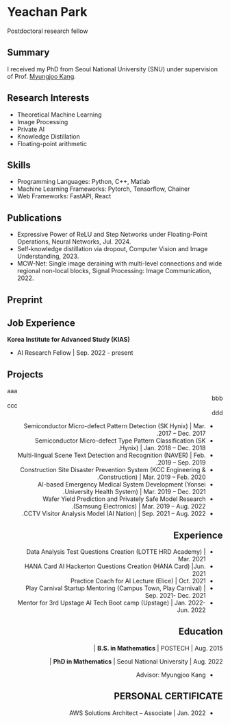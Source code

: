 # Yeachan Park
Postdoctoral research fellow

## Summary
I received my PhD from Seoul National University (SNU) under supervision of Prof. [Myungjoo Kang](https://www.ncia.snu.ac.kr/general-5-1). 

## Research Interests 
- Theoretical Machine Learning
- Image Processing
- Private AI
- Knowledge Distillation 
- Floating-point arithmetic

## Skills
- Programming Languages: Python, C++, Matlab
- Machine Learning Frameworks: Pytorch, Tensorflow, Chainer
- Web Frameworks: FastAPI, React

## Publications
-  Expressive Power of ReLU and Step Networks under Floating-Point Operations, Neural Networks, Jul. 2024. 
-  Self-knowledge distillation via dropout, Computer Vision and Image Understanding, 2023. 
-  MCW-Net: Single image deraining with multi-level connections and wide regional non-local blocks, Signal Processing: Image Communication, 2022.

  
## Preprint

## Job Experience
**Korea Institute for Advanced Study (KIAS)**   
- AI Research Fellow | Sep. 2022 - present


## Projects
<div dir="ltr"> aaa
<div dir="rtl"> bbb

<div dir="ltr"> ccc
<div dir="rtl"> ddd
  
- Semiconductor Micro-defect Pattern Detection (SK Hynix) | Mar. 2017 – Dec. 2017.
- Semiconductor Micro-defect Type Pattern Classification (SK Hynix) | Jan. 2018 – Dec. 2018.
- Multi-lingual Scene Text Detection and Recognition (NAVER) | Feb. 2019 – Sep. 2019.
- Construction Site Disaster Prevention System (KCC Engineering & Construction) | Mar. 2019 – Feb. 2020.
- AI-based Emergency Medical System Development (Yonsei University Health System) | Mar. 2019 – Dec. 2021.
- Wafer Yield Prediction and Privately Safe Model Research (Samsung Electronics) | Mar. 2019 – Aug. 2022.
- CCTV Visitor Analysis Model (AI Nation) | Sep. 2021 – Aug. 2022.

## Experience 
- Data Analysis Test Questions Creation (LOTTE HRD Academy) | Mar. 2021
- HANA Card AI Hackerton Questions Creation (HANA Card) |Jun. 2021
- Practice Coach for AI Lecture (Elice) | Oct. 2021
- Play Carnival Startup Mentoring (Campus Town, Play Carnival) | Sep. 2021- Dec. 2021
- Mentor for 3rd Upstage AI Tech Boot camp (Upstage) | Jan. 2022-Jun. 2022

## Education
**B.S. in Mathematics** | POSTECH | Aug. 2015 |

**PhD in Mathematics** | Seoul National University | Aug. 2022 | 
 - Advisor: Myungjoo Kang

## PERSONAL CERTIFICATE
- AWS Solutions Architect – Associate |  Jan. 2022

